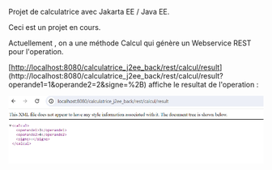 Projet de calculatrice avec Jakarta EE / Java EE.

Ceci est un projet en cours.

Actuellement , on a une méthode Calcul qui génère un Webservice REST pour l'operation.

[[http://localhost:8080/calculatrice_j2ee_back/rest/calcul/result](http://localhost:8080/calculatrice_j2ee_back/rest/calcul/result?operande1=1&operande2=2&signe=%2B)](http://localhost:8080/calculatrice_j2ee_back/rest/calcul/result?operande1=1&operande2=2&signe=%2B)  affiche le resultat de l'operation : 

![Image_web_service_Rest_pour_addition](Image_web_service_Rest.png)
